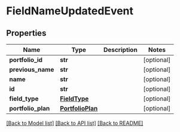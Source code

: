 # FieldNameUpdatedEvent

## Properties
Name | Type | Description | Notes
------------ | ------------- | ------------- | -------------
**portfolio_id** | **str** |  | [optional] 
**previous_name** | **str** |  | [optional] 
**name** | **str** |  | [optional] 
**id** | **str** |  | [optional] 
**field_type** | [**FieldType**](FieldType.md) |  | [optional] 
**portfolio_plan** | [**PortfolioPlan**](PortfolioPlan.md) |  | [optional] 

[[Back to Model list]](../README.md#documentation-for-models) [[Back to API list]](../README.md#documentation-for-api-endpoints) [[Back to README]](../README.md)


